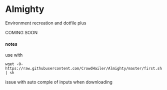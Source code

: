 Almighty
========

Environment recreation and dotfile plus


COMING SOON

#### notes

use with 
```
wget -O- https://raw.githubusercontent.com/CrowdHailer/Almighty/master/first.sh | sh
```

issue with auto comple of inputs when downloading
